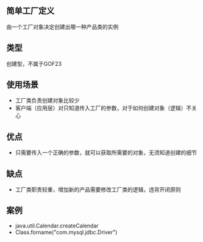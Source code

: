 ## 简单工厂定义
由一个工厂对象决定创建出哪一种产品类的实例

## 类型
创建型，不属于GOF23

## 使用场景
* 工厂类负责创建对象比较少
* 客户端（应用层）对只知道传入工厂的参数，对于如何创建对象（逻辑）不关心

## 优点
* 只需要传入一个正确的参数，就可以获取所需要的对象，无须知道创建的细节


## 缺点
* 工厂类职责较重，增加新的产品需要修改工厂类的逻辑，违背开闭原则

## 案例
* java.util.Calendar.createCalendar
* Class.forname("com.mysql.jdbc.Driver")
